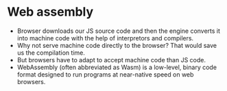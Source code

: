 # Web assembly

- Browser downloads our JS source code and then the engine converts it into machine code with the help of interpretors and compilers.
- Why not serve machine code directly to the browser? That would save us the compilation time.
- But browsers have to adapt to accept machine code than JS code.
- WebAssembly (often abbreviated as Wasm) is a low-level, binary code format designed to run programs at near-native speed on web browsers.
